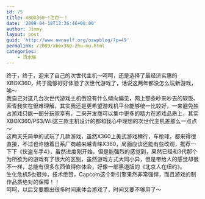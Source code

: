 ```yaml
---
id: 75
title: XBOX360~!注目～！
date: '2009-04-18T13:36:46+08:00'
author: Jimmy
layout: post
guid: 'http://www.ownself.org/oswpblog/?p=49'
permalink: /2009/xbox360-zhu-mu.html
categories:
    - 流水帐
---
```


 终于，终于，迎来了自己的次世代主机～呵呵，还是选择了最经济实惠的XBOX360，终于能够好好体验了次世代游戏了，话说这两年都没怎么玩新游戏，唉～   
 我自己对这几台次世代游戏主机倒没有什么倾向偏见，网上那些吵来吵去的软饭、索青我实在很难理解，其实我还是更希望游戏机平台能够统一比较好，一来避免独占游戏只能一部分玩家享有，二来开发商可以集中更多的精力在游戏品质上，其实XBOX360/PS3/Wii这三款主机设计的都和我心中理想的次世代主机差那么一点点～   
 这两天先简单的试玩了几款游戏，虽然X360上美式游戏横行，车枪球，都来得很直接，不过也许随着日系厂商越来越青睐X360，局面应该还能有些改观，推荐一下下《侠盗车手4》，虽然进度刚开始，但是能强烈的感觉到，果然已经和3代那个为所欲为的游戏有了很大的区别，虽然游戏方式大同小异，但是带给人的感觉却很不一样，总能有很多东西值得你体会，好像一部黑道版的《北京人在纽约》。   
 生化危机5也很帅，技术绝赞，Capcom这个新引擎果然非常强悍，而且游戏的制作品质绝对的保障！！   
 呵呵，以后又要腾出很多时间来体会游戏了，时间又要不够用了～